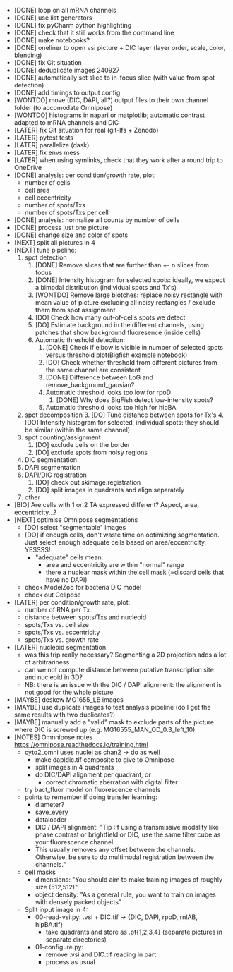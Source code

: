 - [DONE] loop on all mRNA channels
- [DONE] use list generators
- [DONE] fix pyCharm python highlighting
- [DONE] check that it still works from the command line
- [DONE] make notebooks?
- [DONE] oneliner to open vsi picture + DIC layer (layer order, scale, color, blending)
- [DONE] fix Git situation
- [DONE] deduplicate images 240927
- [DONE] automatically set slice to in-focus slice (with value from spot detection)
- [DONE] add timings to output config
- [WONTDO] move (DIC, DAPI, all?) output files to their own channel folder (to accomodate Omnipose)
- [WONTDO] histograms in napari or matplotlib; automatic contrast adapted to mRNA channels and DIC
- [LATER] fix Git situation for real (git-lfs + Zenodo)
- [LATER] pytest tests
- [LATER] parallelize (dask)
- [LATER] fix envs mess
- [LATER] when using symlinks, check that they work after a round trip to OneDrive
- [DONE] analysis: per condition/growth rate, plot:
  - number of cells
  - cell area
  - cell eccentricity
  - number of spots/Txs
  - number of spots/Txs per cell
- [DONE] analysis: normalize all counts by number of cells
- [DONE] process just one picture
- [DONE] change size and color of spots 
- [NEXT] split all pictures in 4
- [NEXT] tune pipeline:
  1. spot detection
     1. [DONE] Remove slices that are further than +- n slices from focus
     2. [DONE] Intensity histogram for selected spots: ideally, we expect a bimodal distribution (individual spots and Tx's)
     3. [WONTDO] Remove large blotches: replace noisy rectangle with mean value of picture excluding all noisy rectangles / exclude them from spot assignment
     4. [DO] Check how many out-of-cells spots we detect
     5. [DO] Estimate background in the different channels, using patches that show background fluoresence (inside cells)
     6. Automatic threshold detection: 
        1. [DONE] Check if elbow is visible in number of selected spots versus threshold plot(Bigfish example notebook)
        2. [DO] Check whether threshold from different pictures from the same channel are consistent
        3. [DONE] Difference between LoG and remove_background_gausian?
        4. Automatic threshold looks too low for rpoD
           1. [DONE] Why does BigFish detect low-intensity spots?
        5. Automatic threshold looks too high for hipBA
  2. spot decomposition
     3. [DO] Tune distance between spots for Tx's
     4. [DO] Intensity histogram for selected, individual spots: they should be similar (within the same channel)
  3. spot counting/assignment 
     1. [DO] exclude cells on the border
     2. [DO] exclude spots from noisy regions
  4. DIC segmentation
  5. DAPI segmentation
  6. DAPI/DIC registration 
     1. [DO] check out skimage.registration
     2. [DO] split images in quadrants and align separately
  7. other
- [BIO] Are cells with 1 or 2 TA expressed different? Aspect, area, eccentricity...?
- [NEXT] optimise Omnipose segmentations
  - [DO] select "segmentable" images
  - [DO] if enough cells, don't waste time on optimizing segmentation. Just select enough adequate cells based on area/eccentricity. YESSSS!
    - "adequate" cells mean:
      - area and eccentricity are within "normal" range
      - there a nuclear mask within the cell mask (=discard cells that have no DAPI)
  - check ModelZoo for bacteria DIC model
  - check out Cellpose
- [LATER] per condition/growth rate, plot:
  - number of RNA per Tx
  - distance between spots/Txs and nucleoid
  - spots/Txs vs. cell size
  - spots/Txs vs. eccentricity
  - spots/Txs vs. growth rate
- [LATER] nucleoid segmentation
  - was this trip really necessary? Segmenting a 2D projection adds a lot of arbitrariness
  - can we not compute distance between putative transcription site and nucleoid in 3D?
  - NB: there is an issue with the DIC / DAPI alignment: the alignment is not good for the whole picture
- [MAYBE] deskew MG1655_LB images
- [MAYBE] use duplicate images to test analysis pipeline (do I get the same results with two duplicates?)
- [MAYBE] manually add a "valid" mask to exclude parts of the picture where DIC is screwed up (e.g. MG16555_MAN_OD_0.3_left_10)
- [NOTES] Omnnipose notes https://omnipose.readthedocs.io/training.html
  - cyto2_omni uses nuclei as chan2 -> do as well
    - make dapidic.tif composite to give to Omnipose
    - split images in 4 quadrants
    - do DIC/DAPI alignment per quadrant, or
      - correct chromatic aberration with digital filter
  - try bact_fluor model on fluorescence channels
  - points to remember if doing transfer learning:
    - diameter?
    - save_every
    - dataloader
    - DIC / DAPI alignment: "Tip :If using a transmissive modality like phase contrast or brightfield or DIC, use the same filter cube as your fluorescence channel. 
    - This usually removes any offset between the channels. Otherwise, be sure to do multimodal registration between the channels."
  - cell masks
    - dimensions: "You should aim to make training images of roughly size (512,512)"
    - object density: "As a general rule, you want to train on images with densely packed objects"
  - Split input image in 4:
    - 00-read-vsi.py: .vsi + DIC.tif -> {DIC, DAPI, rpoD, rnlAB, hipBA.tif}
      - take quadrants and store as .pt{1,2,3,4} (separate pictures in separate directories)
    - 01-configure.py: 
      - remove .vsi and DIC.tif reading in part
      - process as usual
